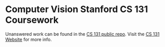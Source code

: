 # Computer Vision Stanford CS 131 Coursework

Unanswered work can be found in the [CS 131 public repo](https://github.com/StanfordVL/CS131_release).  Visit the [CS 131 Website](http://vision.stanford.edu/teaching/cs131_fall2122/) for more info.
